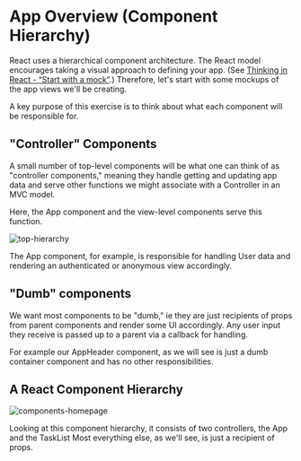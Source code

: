 # App Overview (Component Hierarchy)

React uses a hierarchical component architecture.  The React model encourages taking a visual approach to defining your app.  (See [Thinking in React - “Start with a mock”](https://facebook.github.io/react/docs/thinking-in-react.html).) Therefore, let's start with some mockups of the app views we'll be creating.

A key purpose of this exercise is to think about what each component will be responsible for.

## "Controller" Components
A small number of top-level components will be what one can think of as "controller components," meaning they handle getting and updating app data and serve other functions we might associate with a Controller in an MVC model.

Here, the App component and the view-level components serve this function.

![top-hierarchy](https://cloud.githubusercontent.com/assets/819213/12720349/6230ba1c-c8c8-11e5-9726-b1a4b813d0bb.png)

The App component, for example, is responsible for handling User data and rendering an authenticated or anonymous view accordingly.

## "Dumb" components

We want most components to be "dumb," ie they are just recipients of props from parent components and render some UI accordingly.  Any user input they receive is passed up to a parent via a callback for handling.

For example our AppHeader component, as we will see is just a dumb container component and has no other responsibilities.


## A React Component Hierarchy

![components-homepage](https://cloud.githubusercontent.com/assets/819213/12586611/f4755792-c41e-11e5-8e74-4a8f9c90229c.png)

Looking at this component hierarchy, it consists of two controllers, the App and the TaskList Most everything else, as we'll see, is just a recipient of props.